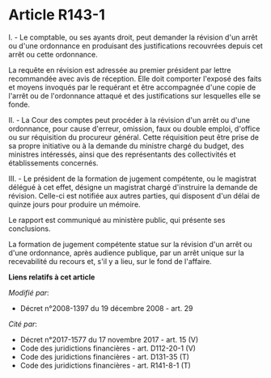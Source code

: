 # Article R143-1

I. - Le comptable, ou ses ayants droit, peut demander la révision d'un arrêt ou d'une ordonnance en produisant des
justifications recouvrées depuis cet arrêt ou cette ordonnance. 

La requête en révision est adressée au premier président par lettre recommandée avec avis de réception. Elle doit comporter
l'exposé des faits et moyens invoqués par le requérant et être accompagnée d'une copie de l'arrêt ou de l'ordonnance attaqué
et des justifications sur lesquelles elle se fonde. 

II. - La Cour des comptes peut procéder à la révision d'un arrêt ou d'une ordonnance, pour cause d'erreur, omission, faux ou
double emploi, d'office ou sur réquisition du procureur général. Cette réquisition peut être prise de sa propre initiative ou
à la demande du ministre chargé du budget, des ministres intéressés, ainsi que des représentants des collectivités et
établissements concernés. 

III. - Le président de la formation de jugement compétente, ou le magistrat délégué à cet effet, désigne un magistrat chargé
d'instruire la demande de révision. Celle-ci est notifiée aux autres parties, qui disposent d'un délai de quinze jours pour
produire un mémoire. 

Le rapport est communiqué au ministère public, qui présente ses conclusions. 

La formation de jugement compétente statue sur la révision d'un arrêt ou d'une ordonnance, après audience publique, par un
arrêt unique sur la recevabilité du recours et, s'il y a lieu, sur le fond de l'affaire.

**Liens relatifs à cet article**

_Modifié par_:

  - Décret n°2008-1397 du 19 décembre 2008 - art. 29

_Cité par_:

  - Décret n°2017-1577 du 17 novembre 2017 - art. 15 (V)
  - Code des juridictions financières - art. D112-20-1 (V)
  - Code des juridictions financières - art. D131-35 (T)
  - Code des juridictions financières - art. R141-8-1 (T)
